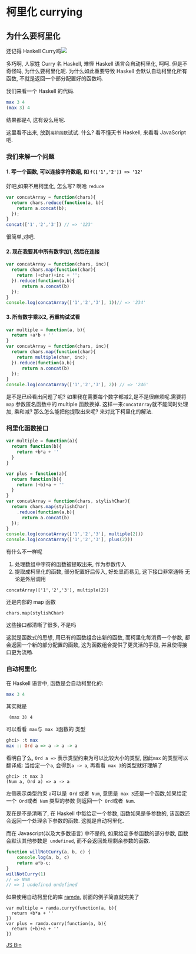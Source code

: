 # 柯里化 currying
## 为什么要柯里化

还记得 Haskell Curry吗![](http://s3.amazonaws.com/lyah/curry.png)

多巧啊, 人家姓 Curry 名 Haskell, 难怪 Haskell 语言会自动柯里化, 呵呵. 但是不奇怪吗, 为什么要柯里化呢. 为什么如此重要导致 Haskell 会默认自动柯里化所有函数, 不就是返回一个部分配置好的函数吗.

我们来看一个 Haskell 的代码.
```haskell
max 3 4
(max 3) 4
```
结果都是4, 这有设么用呢.

这里看不出来, 放到`高阶函数`试试. 什么? 看不懂天书 Haskell, 来看看 JavaScript 吧.

### 我们来解一个问题

#### 1. 写一个函数, 可以连接字符数组, 如 `f(['1','2']) => '12'`

好吧,如果不用柯里化, 怎么写? 啊哈 `reduce`

```javascript
var concatArray = function(chars){
  return chars.reduce(function(a, b){
  	return a.concat(b);
  });
}
concat(['1','2','3']) // => '123'
```
很简单,对吧.

#### 2. 现在我要其中所有数字加1, 然后在连接
```javascript
var concatArray = function(chars, inc){
  return chars.map(function(char){
  	return (+char)+inc + '';
  }).reduce(function(a,b){
      return a.concat(b)
  });
}
console.log(concatArray(['1','2','3'], 1))// => '234'
```
#### 3. 所有数字乘以2, 再重构试试看

```javascript
var multiple = function(a, b){
  return +a*b + ''
}
var concatArray = function(chars, inc){
  return chars.map(function(char){
  	return multiple(char, inc);
  }).reduce(function(a,b){
      return a.concat(b)
  });
}
console.log(concatArray(['1','2','3'], 2)) // => '246'
```

是不是已经看出问题了呢? 如果我在需要每个数字都减2,是不是很麻烦呢.需要将`map` 参数匿名函数中的 multiple 函数换掉. 这样一来`concatArray`就不能同时处理加, 乘和减? 那么怎么能把他提取出来呢? 来对比下柯里化的解法.

### 柯里化函数接口
```javascript
var multiple = function(a){
  return function(b){
    return +b*a + ''
  }
}

var plus = function(a){
  return function(b){
    return (+b)+a + ''
  }
}
var concatArray = function(chars, stylishChar){
  return chars.map(stylishChar)
    .reduce(function(a,b){
      return a.concat(b)
  });
}
console.log(concatArray(['1','2','3'], multiple(2)))
console.log(concatArray(['1','2','3'], plus(2)))
```
有什么不一样呢
1. 处理数组中字符的函数被提取出来, 作为参数传入
2. 提取成柯里化的函数, 部分配置好后传入, 好处显而易见, 这下接口非常通畅
无论是外层调用
```
concatArray(['1','2','3'], multiple(2))
```
还是内部的 map 函数
```
chars.map(stylishChar)
```
这些接口都清晰了很多, 不是吗

这就是函数式的思想, 用已有的函数组合出新的函数, 而柯里化每消费一个参数, 都会返回一个新的部分配置的函数, 这为函数组合提供了更灵活的手段, 并且使得接口更为流畅.

### 自动柯里化
在 Haskell 语言中, 函数是会自动柯里化的:
```haskell
max 3 4
```
其实就是
```
 (max 3) 4
```
可以看看` max`与` max 3`函数的 类型
```haskell
ghci> :t max
max :: Ord a => a -> a -> a
```
看明白了么, `Ord a =>` 表示类型约束为可以比较大小的类型, 因此`max` 的类型可以翻译成: 当给定一个`a`, 会得到`a -> a`, 再看看` max 3`的类型就好理解了
```
ghci> :t max 3
(Num a, Ord a) => a -> a
```
左侧表示类型约束 `a`可以是` Ord` 或者` Num`, 意思是` max 3`还是一个函数,如果给定一个` Ord`或者` Num` 类型的参数 则返回一个` Ord`或者` Num`.

现在是不是清晰了, 在 Haskell 中每给定一个参数, 函数如果是多参数的, 该函数还会返回一个处理余下参数的函数. 这就是自动柯里化.

而在 Javascript(以及大多数语言) 中不是的, 如果给定多参函数的部分参数, 函数会默认其他参数是` undefined`, 而不会返回处理剩余参数的函数.
```js
function willNotCurry(a, b, c) {
    console.log(a, b, c)
    return a*b-c;
}
willNotCurry(1)
// => NaN
// => 1 undefined undefined
```

如果使用自动柯里化的库 [ramda](https://github.com/CrossEye/ramda), 前面的例子简直就完美了
```
var multiple = ramda.curry(function(a, b){
  return +b*a + ''
})
var plus = ramda.curry(function(a, b){
  return (+b)+a + ''
})
```

<a class="jsbin-embed" href="http://jsbin.com/hamoq/3/embed?js,console">JS Bin</a><script src="http://static.jsbin.com/js/embed.js"></script>
